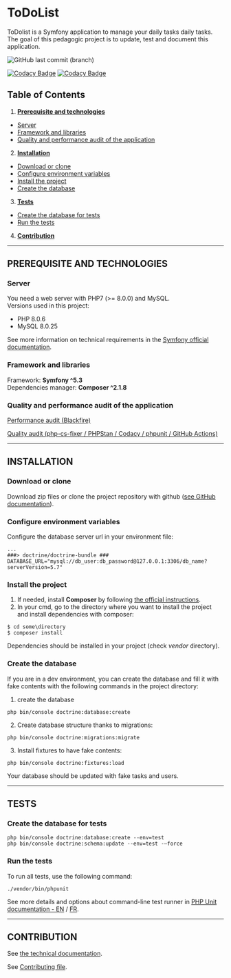 # ToDoList

ToDolist is a Symfony application to manage your daily tasks
daily tasks. The goal of this pedagogic project is to update, test and document this application.

![GitHub last commit (branch)](https://img.shields.io/github/last-commit/Benlasc/ToDoList/main)  

[![Codacy Badge](https://app.codacy.com/project/badge/Grade/6daac1aed7f5445b90cec2d86046b9ee)](https://www.codacy.com/gh/Benlasc/TodoList/dashboard?utm_source=github.com&amp;utm_medium=referral&amp;utm_content=Benlasc/TodoList&amp;utm_campaign=Badge_Grade)
[![Codacy Badge](https://app.codacy.com/project/badge/Coverage/6daac1aed7f5445b90cec2d86046b9ee)](https://www.codacy.com/gh/Benlasc/TodoList/dashboard?utm_source=github.com&utm_medium=referral&utm_content=Benlasc/TodoList&utm_campaign=Badge_Coverage)

## Table of Contents
1.  __[Prerequisite and technologies](#prerequisite-and-technologies)__
  * [Server](#server)
  * [Framework and libraries](#framework-and-libraries)
  * [Quality and performance audit of the application](#quality-and-performance-audit-of-the-application)
2.  __[Installation](#installation)__
  * [Download or clone](#download-or-clone)
  * [Configure environment variables](#configure-environment-variables)
  * [Install the project](#install-the-project)
  * [Create the database](#create-the-database)
3.  __[Tests](#tests)__
  * [Create the database for tests](#create-the-database-for-tests)
  * [Run the tests](#run-the-tests)
4. __[Contribution](#contribution)__

---
## PREREQUISITE AND TECHNOLOGIES

### __Server__
You need a web server with PHP7 (>= 8.0.0) and MySQL.  
Versions used in this project:
* PHP 8.0.6
* MySQL 8.0.25

See more information on technical requirements in the [Symfony official documentation](https://symfony.com/doc/5.3/setup.html#technical-requirements).

### __Framework and libraries__
Framework: __Symfony ^5.3__  
Dependencies manager: __Composer ^2.1.8__  

### __Quality and performance audit of the application__

[Performance audit (Blackfire)](Technical-documentation-and-audits/Audit_de_performance.pdf)

[Quality audit (php-cs-fixer / PHPStan / Codacy / phpunit / GitHub Actions)](Technical-documentation-and-audits/Audit_de_qualité.pdf)

---
## INSTALLATION

### __Download or clone__
Download zip files or clone the project repository with github ([see GitHub documentation](https://docs.github.com/en/github/creating-cloning-and-archiving-repositories/cloning-a-repository)).

### __Configure environment variables__
Configure the database server url in your environment file:
```
...
###> doctrine/doctrine-bundle ###
DATABASE_URL="mysql://db_user:db_password@127.0.0.1:3306/db_name?serverVersion=5.7"
```

### __Install the project__
1.  If needed, install __Composer__ by following [the official instructions](https://getcomposer.org/download/).
2.  In your cmd, go to the directory where you want to install the project and install dependencies with composer:
```
$ cd some\directory
$ composer install
```
Dependencies should be installed in your project (check _vendor_ directory).  

### __Create the database__
If you are in a dev environment, you can create the database and fill it with fake contents with the following commands in the project directory:

1. create the database 
```
php bin/console doctrine:database:create
```
2. Create database structure thanks to migrations:
```
php bin/console doctrine:migrations:migrate
```
3. Install fixtures to have fake contents:
```
php bin/console doctrine:fixtures:load
```
Your database should be updated with fake tasks and users.

---
## TESTS

### __Create the database for tests__

```
php bin/console doctrine:database:create --env=test 
php bin/console doctrine:schema:update --env=test -–force 
```

### __Run the tests__
To run all tests, use the following command:
```
./vendor/bin/phpunit
```
See more details and options about command-line test runner in [PHP Unit documentation - EN](https://phpunit.readthedocs.io/en/latest/textui.html) / [FR](https://phpunit.readthedocs.io/fr/latest/textui.html).

---
## CONTRIBUTION

See [the technical documentation](Technical-documentation-and-audits/Documentation_technique.pdf).

See [Contributing file](CONTRIB.md).
